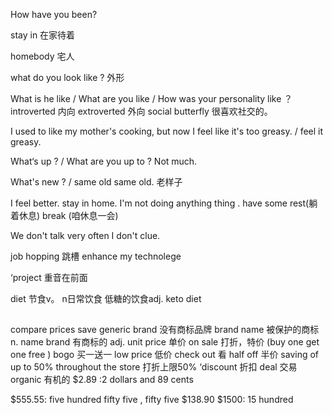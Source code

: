 How have you been?

stay in 在家待着

homebody 宅人

<!-- 长相 -->
what do you look like ? 外形

<!-- 性格 -->
What is he like / What are you like / How was your personality like ？
introverted 内向
extroverted 外向
social butterfly 很喜欢社交的。


<!-- feel like + 句子 -->
I used to like my mother's cooking, 
but now I feel like it's too greasy. / feel it greasy.

What‘s up ? / What are you up to ?  Not much.

What's new ?  / same old same old. 老样子

I feel better. 
stay in home.
I'm not doing anything thing .
have some rest(躺着休息) break (咱休息一会)

We don't talk very often
I don't clue.

job hopping 跳槽
enhance my technolege

‘project 重音在前面

diet 节食v。  n日常饮食 低糖的饮食adj.
keto diet


## 
compare prices
save 
generic brand 没有商标品牌
brand name 被保护的商标 n.
name brand 有商标的 adj.
unit price 单价
on sale 打折，特价
(buy one get one free ) bogo 买一送一
low price 低价
check out 看
half off 半价
saving of up to 50% throughout the store 打折上限50%
‘discount 折扣
deal 交易
organic 有机的
$2.89 :2 dollars and 89 cents

$555.55:  five hundred fifty five , fifty five
$138.90
$1500: 15 hundred